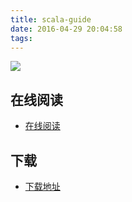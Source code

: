 ```yaml
---
title: scala-guide
date: 2016-04-29 20:04:58
tags:
---
```


![](http://box.kancloud.cn/cover_2015-08-09_55c69a4e7be6_800x1068.png?imageMogr2/thumbnail/173x231!/interlace/1/quality/100)

<!--more-->

## 在线阅读 ##

+ [在线阅读](http://www.kancloud.cn/kancloud/scala-guide)

## 下载 ##

+ [下载地址](http://www.kancloud.cn/kancloud/scala-guide)
